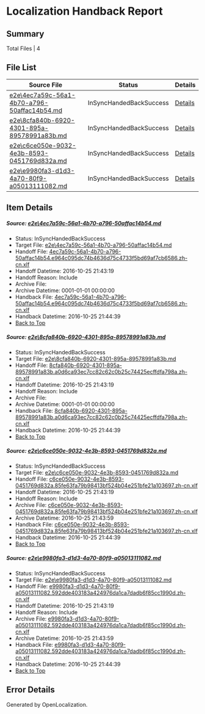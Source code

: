 # <a name='report-top'></a> Localization Handback Report

## Summary
 Total Files | 4

## File List
 Source File | Status | Details 
 ----------- | ------ | ------- 
 [e2e\4ec7a59c-56a1-4b70-a796-50affac14b54.md](https://github.com/OpenLocalizationTestOrg/ol-test0/blob/b48112abc38d02761d591ac67194af88da361886/e2e/4ec7a59c-56a1-4b70-a796-50affac14b54.md) | InSyncHandedBackSuccess | [Details](#fbcfd4dfcae5d38725ebaacc60e0b79ebde5184b1)
 [e2e\8cfa840b-6920-4301-895a-89578991a83b.md](https://github.com/OpenLocalizationTestOrg/ol-test0/blob/b48112abc38d02761d591ac67194af88da361886/e2e/8cfa840b-6920-4301-895a-89578991a83b.md) | InSyncHandedBackSuccess | [Details](#ed11e31685ea1d7465e88c59a560895fff54ed193)
 [e2e\c6ce050e-9032-4e3b-8593-0451769d832a.md](https://github.com/OpenLocalizationTestOrg/ol-test0/blob/b48112abc38d02761d591ac67194af88da361886/e2e/c6ce050e-9032-4e3b-8593-0451769d832a.md) | InSyncHandedBackSuccess | [Details](#54686f643f02464693cdc402e32f31d36ccb955d6)
 [e2e\e9980fa3-d1d3-4a70-80f9-a05013111082.md](https://github.com/OpenLocalizationTestOrg/ol-test0/blob/b48112abc38d02761d591ac67194af88da361886/e2e/e9980fa3-d1d3-4a70-80f9-a05013111082.md) | InSyncHandedBackSuccess | [Details](#67da9e0e87d831df68189410ca7e795f80281bf58)

## Item Details
##### <a name='fbcfd4dfcae5d38725ebaacc60e0b79ebde5184b1'></a> Source: [e2e\4ec7a59c-56a1-4b70-a796-50affac14b54.md](https://github.com/OpenLocalizationTestOrg/ol-test0/blob/b48112abc38d02761d591ac67194af88da361886/e2e/4ec7a59c-56a1-4b70-a796-50affac14b54.md)
* Status: InSyncHandedBackSuccess
* Target File: [e2e\4ec7a59c-56a1-4b70-a796-50affac14b54.md](https://github.com/OpenLocalizationTestOrg/ol-test0-zhcn/blob/40896ab40a68f567ca2437f9daa51428f63a0835/e2e/4ec7a59c-56a1-4b70-a796-50affac14b54.md)
* Handoff File: [4ec7a59c-56a1-4b70-a796-50affac14b54.e964c095dc74b4636d75c4733f5bd69af7cb6586.zh-cn.xlf](https://github.com/OpenLocalizationTestOrg/ol-test0-handoff/blob/28a5d7dd31c92806799189c367f65b2650723001/ol-handoff/OpenLocalizationTestOrg/ol-test0-zhcn/shujia/ht/4ec7a59c-56a1-4b70-a796-50affac14b54.e964c095dc74b4636d75c4733f5bd69af7cb6586.zh-cn.xlf)
* Handoff Datetime: 2016-10-25 21:43:19
* Handoff Reason: Include
* Archive File: 
* Archive Datetime: 0001-01-01 00:00:00
* Handback File: [4ec7a59c-56a1-4b70-a796-50affac14b54.e964c095dc74b4636d75c4733f5bd69af7cb6586.zh-cn.xlf](https://github.com/OpenLocalizationTestOrg/ol-test0-handback/blob/8ad0dbaca9c5f75a6ff00de406cf982e3e3ba983/ol-handback/OpenLocalizationTestOrg/ol-test0-zhcn/shujia/ht/4ec7a59c-56a1-4b70-a796-50affac14b54.e964c095dc74b4636d75c4733f5bd69af7cb6586.zh-cn.xlf)
* Handback Datetime: 2016-10-25 21:44:39
* [Back to Top](#report-top)

##### <a name='ed11e31685ea1d7465e88c59a560895fff54ed193'></a> Source: [e2e\8cfa840b-6920-4301-895a-89578991a83b.md](https://github.com/OpenLocalizationTestOrg/ol-test0/blob/b48112abc38d02761d591ac67194af88da361886/e2e/8cfa840b-6920-4301-895a-89578991a83b.md)
* Status: InSyncHandedBackSuccess
* Target File: [e2e\8cfa840b-6920-4301-895a-89578991a83b.md](https://github.com/OpenLocalizationTestOrg/ol-test0-zhcn/blob/40896ab40a68f567ca2437f9daa51428f63a0835/e2e/8cfa840b-6920-4301-895a-89578991a83b.md)
* Handoff File: [8cfa840b-6920-4301-895a-89578991a83b.a0d6ca93ec7cc82c62c0b25c74425ecffdfa798a.zh-cn.xlf](https://github.com/OpenLocalizationTestOrg/ol-test0-handoff/blob/28a5d7dd31c92806799189c367f65b2650723001/ol-handoff/OpenLocalizationTestOrg/ol-test0-zhcn/shujia/ht/8cfa840b-6920-4301-895a-89578991a83b.a0d6ca93ec7cc82c62c0b25c74425ecffdfa798a.zh-cn.xlf)
* Handoff Datetime: 2016-10-25 21:43:19
* Handoff Reason: Include
* Archive File: 
* Archive Datetime: 0001-01-01 00:00:00
* Handback File: [8cfa840b-6920-4301-895a-89578991a83b.a0d6ca93ec7cc82c62c0b25c74425ecffdfa798a.zh-cn.xlf](https://github.com/OpenLocalizationTestOrg/ol-test0-handback/blob/8ad0dbaca9c5f75a6ff00de406cf982e3e3ba983/ol-handback/OpenLocalizationTestOrg/ol-test0-zhcn/shujia/ht/8cfa840b-6920-4301-895a-89578991a83b.a0d6ca93ec7cc82c62c0b25c74425ecffdfa798a.zh-cn.xlf)
* Handback Datetime: 2016-10-25 21:44:39
* [Back to Top](#report-top)

##### <a name='54686f643f02464693cdc402e32f31d36ccb955d6'></a> Source: [e2e\c6ce050e-9032-4e3b-8593-0451769d832a.md](https://github.com/OpenLocalizationTestOrg/ol-test0/blob/b48112abc38d02761d591ac67194af88da361886/e2e/c6ce050e-9032-4e3b-8593-0451769d832a.md)
* Status: InSyncHandedBackSuccess
* Target File: [e2e\c6ce050e-9032-4e3b-8593-0451769d832a.md](https://github.com/OpenLocalizationTestOrg/ol-test0-zhcn/blob/40896ab40a68f567ca2437f9daa51428f63a0835/e2e/c6ce050e-9032-4e3b-8593-0451769d832a.md)
* Handoff File: [c6ce050e-9032-4e3b-8593-0451769d832a.85fe63fa79b98413bf524b04e251bfe21a103697.zh-cn.xlf](https://github.com/OpenLocalizationTestOrg/ol-test0-handoff/blob/28a5d7dd31c92806799189c367f65b2650723001/ol-handoff/OpenLocalizationTestOrg/ol-test0-zhcn/shujia/ht/c6ce050e-9032-4e3b-8593-0451769d832a.85fe63fa79b98413bf524b04e251bfe21a103697.zh-cn.xlf)
* Handoff Datetime: 2016-10-25 21:43:19
* Handoff Reason: Include
* Archive File: [c6ce050e-9032-4e3b-8593-0451769d832a.85fe63fa79b98413bf524b04e251bfe21a103697.zh-cn.xlf](https://github.com/OpenLocalizationTestOrg/ol-test0-handoff/blob/a177876fae28749984b57bca07e096419082fe18/ol-archive/OpenLocalizationTestOrg/ol-test0-zhcn/shujia/ht/c6ce050e-9032-4e3b-8593-0451769d832a.85fe63fa79b98413bf524b04e251bfe21a103697.zh-cn.xlf)
* Archive Datetime: 2016-10-25 21:43:59
* Handback File: [c6ce050e-9032-4e3b-8593-0451769d832a.85fe63fa79b98413bf524b04e251bfe21a103697.zh-cn.xlf](https://github.com/OpenLocalizationTestOrg/ol-test0-handback/blob/8ad0dbaca9c5f75a6ff00de406cf982e3e3ba983/ol-handback/OpenLocalizationTestOrg/ol-test0-zhcn/shujia/ht/c6ce050e-9032-4e3b-8593-0451769d832a.85fe63fa79b98413bf524b04e251bfe21a103697.zh-cn.xlf)
* Handback Datetime: 2016-10-25 21:44:39
* [Back to Top](#report-top)

##### <a name='67da9e0e87d831df68189410ca7e795f80281bf58'></a> Source: [e2e\e9980fa3-d1d3-4a70-80f9-a05013111082.md](https://github.com/OpenLocalizationTestOrg/ol-test0/blob/b48112abc38d02761d591ac67194af88da361886/e2e/e9980fa3-d1d3-4a70-80f9-a05013111082.md)
* Status: InSyncHandedBackSuccess
* Target File: [e2e\e9980fa3-d1d3-4a70-80f9-a05013111082.md](https://github.com/OpenLocalizationTestOrg/ol-test0-zhcn/blob/40896ab40a68f567ca2437f9daa51428f63a0835/e2e/e9980fa3-d1d3-4a70-80f9-a05013111082.md)
* Handoff File: [e9980fa3-d1d3-4a70-80f9-a05013111082.592dde403183a424976da1ca7dadb6f85cc1990d.zh-cn.xlf](https://github.com/OpenLocalizationTestOrg/ol-test0-handoff/blob/28a5d7dd31c92806799189c367f65b2650723001/ol-handoff/OpenLocalizationTestOrg/ol-test0-zhcn/shujia/ht/e9980fa3-d1d3-4a70-80f9-a05013111082.592dde403183a424976da1ca7dadb6f85cc1990d.zh-cn.xlf)
* Handoff Datetime: 2016-10-25 21:43:19
* Handoff Reason: Include
* Archive File: [e9980fa3-d1d3-4a70-80f9-a05013111082.592dde403183a424976da1ca7dadb6f85cc1990d.zh-cn.xlf](https://github.com/OpenLocalizationTestOrg/ol-test0-handoff/blob/a177876fae28749984b57bca07e096419082fe18/ol-archive/OpenLocalizationTestOrg/ol-test0-zhcn/shujia/ht/e9980fa3-d1d3-4a70-80f9-a05013111082.592dde403183a424976da1ca7dadb6f85cc1990d.zh-cn.xlf)
* Archive Datetime: 2016-10-25 21:43:59
* Handback File: [e9980fa3-d1d3-4a70-80f9-a05013111082.592dde403183a424976da1ca7dadb6f85cc1990d.zh-cn.xlf](https://github.com/OpenLocalizationTestOrg/ol-test0-handback/blob/8ad0dbaca9c5f75a6ff00de406cf982e3e3ba983/ol-handback/OpenLocalizationTestOrg/ol-test0-zhcn/shujia/ht/e9980fa3-d1d3-4a70-80f9-a05013111082.592dde403183a424976da1ca7dadb6f85cc1990d.zh-cn.xlf)
* Handback Datetime: 2016-10-25 21:44:39
* [Back to Top](#report-top)


## Error Details

Generated by OpenLocalization.
